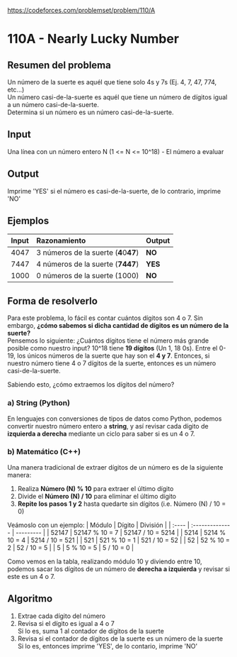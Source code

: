 https://codeforces.com/problemset/problem/110/A

# 110A - Nearly Lucky Number

## Resumen del problema
Un número de la suerte es aquél que tiene solo 4s y 7s (Ej. 4, 7, 47, 774, etc...) \
Un número casi-de-la-suerte es aquél que tiene un número de dígitos igual a un número casi-de-la-suerte. \
Determina si un número es un número casi-de-la-suerte.

## Input
Una línea con un número entero N (1 <= N <= 10^18) - El número a evaluar

## Output
Imprime 'YES' si el número es casi-de-la-suerte, de lo contrario, imprime 'NO'

## Ejemplos
| Input | Razonamiento                          | Output    |
| :---- | :------------------                   | --------- |
| 4047 | 3 números de la suerte (**4**0**47**)  | **NO**    |
| 7447 | 4 números de la suerte (**7447**)      | **YES**   |
| 1000 | 0 números de la suerte (1000)          | **NO**    |

## Forma de resolverlo
Para este problema, lo fácil es contar cuántos dígitos son 4 o 7. Sin embargo, **¿cómo sabemos si dicha cantidad de dígitos es un número de la suerte?** \
Pensemos lo siguiente: ¿Cuántos dígitos tiene el número más grande posible como nuestro input? 10^18 tiene **19 dígitos** (Un 1, 18 0s). Entre el 0-19, los únicos números de la suerte que hay son el **4 y 7**. Entonces, si nuestro número tiene 4 o 7 dígitos de la suerte, entonces es un número casi-de-la-suerte.

Sabiendo esto, ¿cómo extraemos los dígitos del número?
### a) String (Python)
En lenguajes con conversiones de tipos de datos como Python, podemos convertir nuestro número entero a **string**, y así revisar cada dígito de **izquierda a derecha** mediante un ciclo para saber si es un 4 o 7.

### b) Matemático (C++)
Una manera tradicional de extraer dígitos de un número es de la siguiente manera:
1) Realiza **Número (N) % 10** para extraer el último dígito
2) Divide el **Número (N) / 10** para eliminar el último dígito
3) **Repite los pasos 1 y 2** hasta quedarte sin dígitos (i.e. Número (N) / 10 = 0)

Veámoslo con un ejemplo:
| Módulo | Dígito          | División           |
| :----  | :-------------- | ---------          |
| 52147  | 52147 % 10 = 7  | 52147 / 10 = 5214  |
| 5214   | 5214 % 10 = 4   | 5214 / 10 = 521    |
| 521    | 521 % 10 = 1    | 521 / 10 = 52      |
| 52     | 52 % 10 = 2     | 52 / 10 = 5        |
| 5      | 5 % 10 = 5      | 5 / 10 = 0         |

Como vemos en la tabla, realizando módulo 10 y diviendo entre 10, podemos sacar los dígitos de un número de **derecha a izquierda** y revisar si este es un 4 o 7.

## Algoritmo
1) Extrae cada dígito del número
2) Revisa si el dígito es igual a 4 o 7 \
Si lo es, suma 1 al contador de dígitos de la suerte
3) Revisa si el contador de dígitos de la suerte es un número de la suerte \
Si lo es, entonces imprime 'YES', de lo contario, imprime 'NO'
